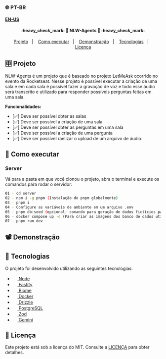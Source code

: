 ### 🌐 PT-BR
#### [EN-US](https://github.com/ArthurFakhouri/Brev.ly/blob/main/READMEEN.md)

<h4 align="center"> 
	:heavy_check_mark: 🚀 NLW-Agents 🚀 :heavy_check_mark:
</h4>

<p align="center">
  <a href="#-projeto">Projeto</a>&nbsp;&nbsp;&nbsp;|&nbsp;&nbsp;&nbsp;
  <a href="#-como-executar">Como executar</a>&nbsp;&nbsp;&nbsp;|&nbsp;&nbsp;&nbsp;
  <a href="#%EF%B8%8F-demonstração">Demonstração</a>&nbsp;&nbsp;&nbsp;|&nbsp;&nbsp;&nbsp;
  <a href="#-tecnologias">Tecnologias</a>&nbsp;&nbsp;&nbsp;|&nbsp;&nbsp;&nbsp;
  <a href="#memo-licença">Licença</a>
</p>

## 🈸 Projeto
NLW-Agents é um projeto que é baseado no projeto LetMeAsk ocorrido no evento da Rocketseat. Nesse projeto é possível executar a criação de uma sala e em cada sala é possível fazer a gravação de voz e todo esse áudio será transcrito
e utilizado para responder possíveis perguntas feitas em uma sala.

<b>Funcionalidades:</b>
- [✅]  Deve ser possível obter as salas
- [✅]  Deve ser possível a criação de uma sala
- [✅]  Deve ser possível obter as perguntas em uma sala
- [✅]  Deve ser possível a criação de uma pergunta
- [✅]  Deve ser possível raelizar o upload de um arquivo de áudio.

## 🔧 Como executar
### Server
Vá para a pasta em que você clonou o projeto, abra o terminal e execute os comandos para rodar o servidor:
```bash
01 - cd server
02 - npm i -g pnpm (Instalação do pnpm globalmente)
03 - pnpm i
04 - Configure as variáveis de ambiente em um arquivo .env
05 - pnpm db:seed (opcional: comando para geração de dados fictícios para o banco de dados)
06 - docker compose up -d (Para criar as imagens dos banco de dados utilizados)
07 - pnpm run dev
```

## 📽️ Demonstração







## 🚀 Tecnologias

O projeto foi desenvolvido utilizando as seguintes tecnologias:

- [<img alt="" src="https://nodejs.org/favicon.ico" width="16px" /> Node](https://nodejs.org)
- [<img alt="" src="https://fastify.dev/img/favicon.ico" width="16px" /> Fastify](https://fastify.dev/)
- [<img alt="" src="https://biomejs.dev/img/favicon.svg" width="16px" /> Biome](https://biomejs.dev)
- [<img alt="" src="https://www.docker.com/favicon.ico" width="16px" /> Docker](https://www.docker.com/)
- [<img alt="" src="https://orm.drizzle.team/favicon.ico" width="16px" /> Drizzle](https://orm.drizzle.team/)
- [<img alt="" src="https://www.postgresql.org/favicon.ico" width="16px" /> PostgreSQL](https://www.postgresql.org/)
- [<img alt="" src="https://zod.dev/icon.png?39fe259ddd7f4224" width="16px" /> Zod](https://zod.dev/)
- [<img alt="" src="https://www.gstatic.com/lamda/images/gemini_favicon_f069958c85030456e93de685481c559f160ea06b.png" width="16px" /> Gemini](https://gemini.google.com/app?hl=pt-BR)

## :memo: Licença
Este projeto está sob a licença do MIT. Consulte a [LICENÇA](LICENSE) para obter detalhes.

